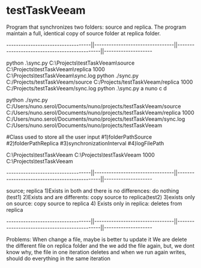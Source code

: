 # testTaskVeeam
Program that synchronizes two folders: source and replica. The program maintain a full, identical copy of source folder at replica folder.

-----------------------------------||---------------------------------||----------------------------------------------||--------------------

python .\sync.py C:\Projects\testTaskVeeam\source C:\Projects\testTaskVeeam\replica 1000 C:\Projects\testTaskVeeam\sync.log
python ./sync.py C:/Projects/testTaskVeeam/source C:/Projects/testTaskVeeam/replica 1000 C:/Projects/testTaskVeeam/sync.log
python .\sync.py a nuno c d


python ./sync.py C:/Users/nuno.serol/Documents/nuno/projects/testTaskVeeam/source C:/Users/nuno.serol/Documents/nuno/projects/testTaskVeeam/replica 1000 C:/Users/nuno.serol/Documents/nuno/projects/testTaskVeeam/sync.log
C:/Users/nuno.serol/Documents/nuno/projects/testTaskVeeam


#Class used to store all the user input
#1)folderPathSource
#2)folderPathReplica
#3)synchronizationInterval
#4)logFilePath


C:\Projects\testTaskVeeam
C:\Projects\testTaskVeeam
1000
C:\Projects\testTaskVeeam



-----------------------------------||---------------------------------||----------------------------------------------||--------------------

source; replica
1)Exists in both and there is no differences: do nothing (test1)
2)Exists and are differents: copy source to replica(test2)
3)exists only on source: copy source to replica
4) Exists only in replica: deletes from replica


-----------------------------------||---------------------------------||----------------------------------------------||--------------------

Problems:
When change a file, maybe is better tu update it 
We are delete the different file on replica folder and the we add the file again, but, we dont know why,
the file in one iteration deletes and when we run again writes, should do everything in the same iteration


